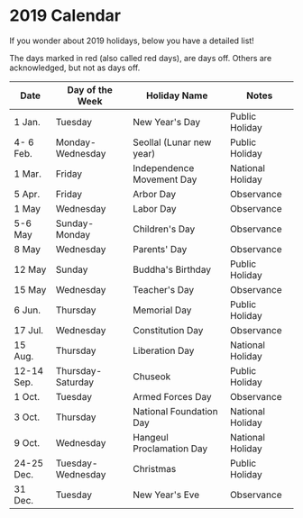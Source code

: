 # 2019 Calendar 

If you wonder about 2019 holidays, below you have a detailed list!

The days marked in red (also called red days), are days off. 
Others are acknowledged, but not as days off.

| Date | Day of the Week | Holiday Name | Notes |
| - | - | - | - |
| 1 Jan. | Tuesday | New Year's Day | <span class="red">Public Holiday</span> |
| 4- 6 Feb. | Monday- Wednesday | Seollal (Lunar new year) | <span class="red">Public Holiday</span> |
| 1 Mar. | Friday | Independence Movement Day | <span class="red">National Holiday</span> |
| 5 Apr. | Friday | Arbor Day | Observance |
| 1 May | Wednesday | Labor Day | Observance | 
| 5-6 May | Sunday- Monday | Children's Day | Observance |
| 8 May | Wednesday | Parents' Day | Observance |
| 12 May | Sunday | Buddha's Birthday | <span class="red">Public Holiday</span> | 
| 15 May | Wednesday | Teacher's Day | Observance|
| 6 Jun. | Thursday | Memorial Day | <span class="red">Public Holiday</span> |
| 17 Jul. | Wednesday | Constitution Day | Observance |
| 15 Aug. |	Thursday | Liberation Day | <span class="red">National Holiday</span> |
| 12-14 Sep. | Thursday- Saturday | Chuseok | <span class="red">Public Holiday</span> |
| 1 Oct. | Tuesday | Armed Forces Day | Observance |
| 3 Oct. | Thursday | National Foundation Day |<span class="red">National Holiday</span> |
| 9 Oct. | Wednesday | Hangeul Proclamation Day | <span class="red">National Holiday</span> |
| 24-25 Dec. | Tuesday- Wednesday | Christmas | <span class="red">Public Holiday</span> |
| 31 Dec. | Tuesday | New Year's Eve | Observance |
